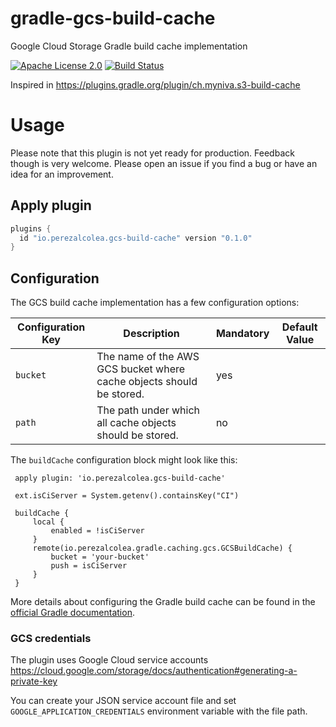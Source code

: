 # gradle-gcs-build-cache

Google Cloud Storage Gradle build cache implementation

[![Apache License 2.0](https://img.shields.io/badge/License-Apache%20License%202.0-blue.svg)](https://www.apache.org/licenses/LICENSE-2.0.html)
[![Build Status](https://travis-ci.org/rpalcolea/gradle-gcs-build-cache.svg?branch=master)](https://travis-ci.org/rpalcolea/gradle-gcs-build-cache)

Inspired in https://plugins.gradle.org/plugin/ch.myniva.s3-build-cache

# Usage

Please note that this plugin is not yet ready for production. Feedback though is very welcome. Please open an issue if you find a bug or have an idea for an improvement.

## Apply plugin

```groovy
plugins {
  id "io.perezalcolea.gcs-build-cache" version "0.1.0"
}
```

## Configuration

The GCS build cache implementation has a few configuration options:

| Configuration Key | Description | Mandatory | Default Value |
| ----------------- | ----------- | --------- | ------------- |
| `bucket` | The name of the AWS GCS bucket where cache objects should be stored. | yes | |
| `path` | The path under which all cache objects should be stored. | no | |


The `buildCache` configuration block might look like this:

```
 apply plugin: 'io.perezalcolea.gcs-build-cache'
 
 ext.isCiServer = System.getenv().containsKey("CI")
 
 buildCache {
     local {
         enabled = !isCiServer
     }
     remote(io.perezalcolea.gradle.caching.gcs.GCSBuildCache) {
         bucket = 'your-bucket'
         push = isCiServer
     }
 }

```

More details about configuring the Gradle build cache can be found in the
[official Gradle documentation](https://docs.gradle.org/current/userguide/build_cache.html#sec:build_cache_configure).

### GCS credentials

The plugin uses Google Cloud service accounts https://cloud.google.com/storage/docs/authentication#generating-a-private-key

You can create your JSON service account file and set `GOOGLE_APPLICATION_CREDENTIALS` environment variable with the file path.
